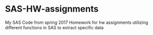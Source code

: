 # SAS-HW-assignments
My SAS Code from spring 2017
Homework for hw assignments utilizing different functions in SAS to extract specific data
